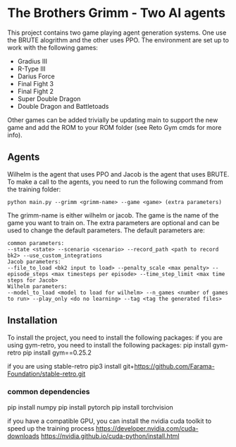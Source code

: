 # The Brothers Grimm - Two AI agents

This project contains two game playing agent generation systems. One use the BRUTE alogrithm and the other uses PPO.
The environment are set up to work with the following games:

- Gradius III
- R-Type III
- Darius Force
- Final Fight 3
- Final Fight 2
- Super Double Dragon
- Double Dragon and Battletoads

Other games can be added trivially be updating main to support the new game and add the ROM to your ROM folder (see Reto Gym cmds for more info).

## Agents

Wilhelm is the agent that uses PPO and Jacob is the agent that uses BRUTE.
To make a call to the agents, you need to run the following command from the training folder:

```
python main.py --grimm <grimm-name> --game <game> (extra parameters)
```

The grimm-name is either wilhelm or jacob. The game is the name of the game you want to train on. The extra parameters are optional and can be used to change the default parameters. The default parameters are:

```
common parameters:
--state <state> --scenario <scenario> --record_path <path to record bk2> --use_custom_integrations
Jacob parameters:
--file_to_load <bk2 input to load> --penalty_scale <max penalty> --episode_steps <max timesteps per episode> --time_step_limit <max time steps for Jacob>
Wilhelm parameters:
--model_to_load <model to load for wilhelm> --n_games <number of games to run> --play_only <do no learning> --tag <tag the generated files>
```

## Installation

To install the project, you need to install the following packages:
if you are using gym-retro, you need to install the following packages:
pip install gym-retro
pip install gym==0.25.2

if you are using stable-retro
pip3 install git+https://github.com/Farama-Foundation/stable-retro.git

### common dependencies

pip install numpy
pip install pytorch
pip install torchvision

if you have a compatible GPU, you can install the nvidia cuda toolkit to speed up the training process
https://developer.nvidia.com/cuda-downloads
https://nvidia.github.io/cuda-python/install.html
